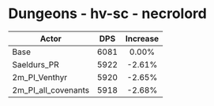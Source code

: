# Dungeons - hv-sc - necrolord
| Actor | DPS | Increase |
|---|:---:|:---:|
|Base|6081|0.00%|
|Saeldurs_PR|5922|-2.61%|
|2m_PI_Venthyr|5920|-2.65%|
|2m_PI_all_covenants|5918|-2.68%|
